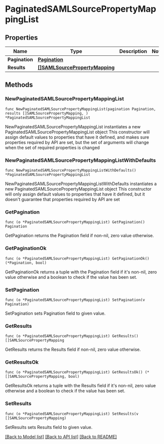 # PaginatedSAMLSourcePropertyMappingList

## Properties

Name | Type | Description | Notes
------------ | ------------- | ------------- | -------------
**Pagination** | [**Pagination**](Pagination.md) |  | 
**Results** | [**[]SAMLSourcePropertyMapping**](SAMLSourcePropertyMapping.md) |  | 

## Methods

### NewPaginatedSAMLSourcePropertyMappingList

`func NewPaginatedSAMLSourcePropertyMappingList(pagination Pagination, results []SAMLSourcePropertyMapping, ) *PaginatedSAMLSourcePropertyMappingList`

NewPaginatedSAMLSourcePropertyMappingList instantiates a new PaginatedSAMLSourcePropertyMappingList object
This constructor will assign default values to properties that have it defined,
and makes sure properties required by API are set, but the set of arguments
will change when the set of required properties is changed

### NewPaginatedSAMLSourcePropertyMappingListWithDefaults

`func NewPaginatedSAMLSourcePropertyMappingListWithDefaults() *PaginatedSAMLSourcePropertyMappingList`

NewPaginatedSAMLSourcePropertyMappingListWithDefaults instantiates a new PaginatedSAMLSourcePropertyMappingList object
This constructor will only assign default values to properties that have it defined,
but it doesn't guarantee that properties required by API are set

### GetPagination

`func (o *PaginatedSAMLSourcePropertyMappingList) GetPagination() Pagination`

GetPagination returns the Pagination field if non-nil, zero value otherwise.

### GetPaginationOk

`func (o *PaginatedSAMLSourcePropertyMappingList) GetPaginationOk() (*Pagination, bool)`

GetPaginationOk returns a tuple with the Pagination field if it's non-nil, zero value otherwise
and a boolean to check if the value has been set.

### SetPagination

`func (o *PaginatedSAMLSourcePropertyMappingList) SetPagination(v Pagination)`

SetPagination sets Pagination field to given value.


### GetResults

`func (o *PaginatedSAMLSourcePropertyMappingList) GetResults() []SAMLSourcePropertyMapping`

GetResults returns the Results field if non-nil, zero value otherwise.

### GetResultsOk

`func (o *PaginatedSAMLSourcePropertyMappingList) GetResultsOk() (*[]SAMLSourcePropertyMapping, bool)`

GetResultsOk returns a tuple with the Results field if it's non-nil, zero value otherwise
and a boolean to check if the value has been set.

### SetResults

`func (o *PaginatedSAMLSourcePropertyMappingList) SetResults(v []SAMLSourcePropertyMapping)`

SetResults sets Results field to given value.



[[Back to Model list]](../README.md#documentation-for-models) [[Back to API list]](../README.md#documentation-for-api-endpoints) [[Back to README]](../README.md)


